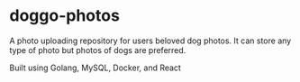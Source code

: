 # doggo-photos

A photo uploading repository for users beloved dog photos. It can store any type of photo but photos of dogs are preferred.

Built using Golang, MySQL, Docker, and React
